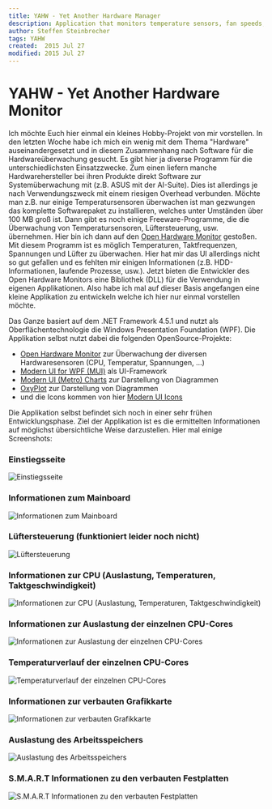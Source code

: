 ```yaml
---
title: YAHW - Yet Another Hardware Manager
description: Application that monitors temperature sensors, fan speeds, voltages, load and clock speeds of a computer.
author: Steffen Steinbrecher
tags: YAHW
created:  2015 Jul 27
modified: 2015 Jul 27
---
```


# YAHW - Yet Another Hardware Monitor

Ich möchte Euch hier einmal ein kleines Hobby-Projekt von mir vorstellen. In den letzten Woche habe ich mich ein wenig mit dem Thema "Hardware" auseinandergesetzt und in diesem Zusammenhang nach Software für die Hardwareüberwachung gesucht. Es gibt hier ja diverse Programm für die unterschiedlichsten Einsatzzwecke. Zum einen liefern manche Hardwarehersteller bei ihren Produkte direkt Software zur Systemüberwachung mit (z.B. ASUS mit der AI-Suite). Dies ist allerdings je nach Verwendungszweck mit einem riesigen Overhead verbunden. Möchte man z.B. nur einige Temperatursensoren überwachen ist man gezwungen das komplette Softwarepaket zu installieren, welches unter Umständen über 100 MB groß ist. Dann gibt es noch einige Freeware-Programme, die die Überwachung von Temperatursensoren, Lüftersteuerung, usw. übernehmen. Hier bin ich dann auf den <a href="http://openhardwaremonitor.org/" target="_blank">Open Hardware Monitor</a> gestoßen. Mit diesem Programm ist es möglich Temperaturen, Taktfrequenzen, Spannungen und Lüfter zu überwachen. Hier hat mir das UI allerdings nicht so gut gefallen und es fehlten mir einigen Informationen (z.B. HDD-Informationen, laufende Prozesse, usw.). Jetzt bieten die Entwickler des Open Hardware Monitors eine Bibliothek (DLL) für die Verwendung in eigenen Applikationen. Also habe ich mal auf dieser Basis angefangen eine kleine Applikation zu entwickeln welche ich hier nur einmal vorstellen möchte.

Das Ganze basiert auf dem .NET Framework 4.5.1 und nutzt als Oberflächentechnologie die Windows Presentation Foundation (WPF). Die Applikation selbst nutzt dabei die folgenden OpenSource-Projekte:
* <a href="http://openhardwaremonitor.org/" target="_blank">Open Hardware Monitor</a> zur Überwachung der diversen Hardwaresensoren (CPU, Temperatur, Spannungen, ...)
* <a href="https://github.com/firstfloorsoftware/mui" target="_blank">Modern UI for WPF (MUI)</a> als UI-Framework<li><a href="https://modernuicharts.codeplex.com/" target="_blank">Modern UI (Metro) Charts</a> zur Darstellung von Diagrammen
* <a href="http://oxyplot.org/" target="_blank">OxyPlot</a> zur Darstellung von Diagrammen
* und die Icons kommen von hier <a href="http://modernuiicons.com/" target="_blank">Modern UI Icons</a>

Die Applikation selbst befindet sich noch in einer sehr frühen Entwicklungsphase. Ziel der Applikation ist es die ermittelten Informationen auf möglichst übersichtliche Weise darzustellen. Hier mal einige Screenshots:

### Einstiegsseite

![Einstiegsseite](http://csharp-blog.de/wp-content/uploads/2015/07/YAHW_011.png)

### Informationen zum Mainboard

![Informationen zum Mainboard](http://csharp-blog.de/wp-content/uploads/2015/07/YAHW_021.png)

### Lüftersteuerung (funktioniert leider noch nicht)

![Lüftersteuerung](http://csharp-blog.de/wp-content/uploads/2015/07/YAHW_031.png)

### Informationen zur CPU (Auslastung, Temperaturen, Taktgeschwindigkeit)

![Informationen zur CPU (Auslastung, Temperaturen, Taktgeschwindigkeit)](http://csharp-blog.de/wp-content/uploads/2015/07/YAHW_041.png)

### Informationen zur Auslastung der einzelnen CPU-Cores

![Informationen zur Auslastung der einzelnen CPU-Cores](http://csharp-blog.de/wp-content/uploads/2015/07/YAHW_051.png)

### Temperaturverlauf der einzelnen CPU-Cores

![Temperaturverlauf der einzelnen CPU-Cores](http://csharp-blog.de/wp-content/uploads/2015/07/YAHW_061.png)

### Informationen zur verbauten Grafikkarte

![Informationen zur verbauten Grafikkarte](http://csharp-blog.de/wp-content/uploads/2015/07/YAHW_071.png)

### Auslastung des Arbeitsspeichers

![Auslastung des Arbeitsspeichers](http://csharp-blog.de/wp-content/uploads/2015/07/YAHW_081.png)

### S.M.A.R.T Informationen zu den verbauten Festplatten

![S.M.A.R.T Informationen zu den verbauten Festplatten](http://csharp-blog.de/wp-content/uploads/2015/07/YAHW_091.png)
